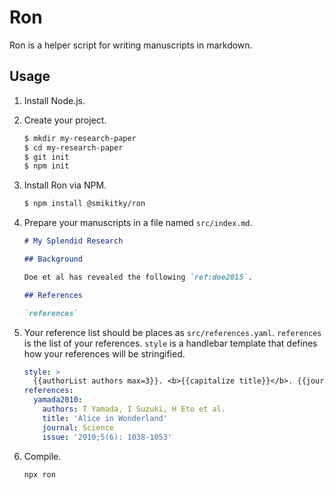 # Ron

Ron is a helper script for writing manuscripts in markdown.

## Usage

1. Install Node.js.

1. Create your project.

   ```bash
   $ mkdir my-research-paper
   $ cd my-research-paper
   $ git init
   $ npm init
   ```

1. Install Ron via NPM.

   ```bash
   $ npm install @smikitky/ron
   ```

1. Prepare your manuscripts in a file named `src/index.md`.

   ```md
   # My Splendid Research

   ## Background

   Doe et al has revealed the following `ref:doe2015`.

   ## References

   `references`
   ```

1. Your reference list should be places as `src/references.yaml`. `references` is the list of your references. `style` is a handlebar template that defines how your references will be stringified.

   ```yaml
   style: >
     {{authorList authors max=3}}. <b>{{capitalize title}}</b>. {{journal}} {{issue.year}};{{issue.volume}}({{issue.issue}}): {{{pages issue.pages compact=true delim='&ndash;'}}}.
   references:
     yamada2010:
       authors: T Yamada, I Suzuki, H Eto et al.
       title: 'Alice in Wonderland'
       journal: Science
       issue: '2010;5(6): 1038-1053'
   ```

1. Compile.

   ```
   npx ron
   ```
